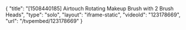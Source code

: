 {
    "title": "[1508440185] Airtouch Rotating Makeup Brush with 2 Brush Heads",
    "type": "solo",
    "layout": "iframe-static",
    "videoId": "123178669",
    "url": "\/tvpembed\/123178669"
}